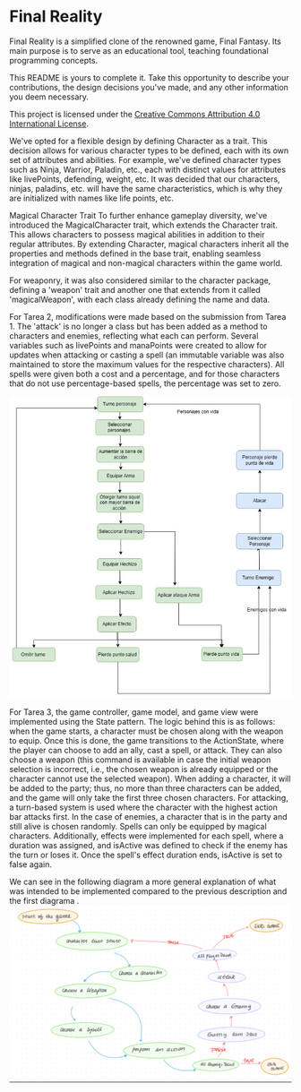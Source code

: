 # Final Reality

Final Reality is a simplified clone of the renowned game, Final Fantasy. Its main purpose is to
serve as an educational tool, teaching foundational programming concepts.

This README is yours to complete it. Take this opportunity to describe your contributions, the
design decisions you've made, and any other information you deem necessary.

This project is licensed under the
[Creative Commons Attribution 4.0 International License](https://creativecommons.org/licenses/by/4.0/).

We've opted for a flexible design by defining Character as a trait. This decision allows for various character types to
be defined, each with its own set of attributes and abilities. For example, we've defined character types such as Ninja,
Warrior, Paladin,  etc., each with distinct values for attributes like livePoints, defending, weight, etc.
It was decided that our characters, ninjas, paladins, etc. will have the same characteristics, which is why they are 
initialized with names like life points, etc.

Magical Character Trait
To further enhance gameplay diversity, we've introduced the MagicalCharacter trait, which extends the 
Character trait. This allows characters to possess magical abilities in addition to their regular attributes.
By extending Character, magical characters inherit all the properties and methods defined in the base trait, enabling 
seamless integration of magical and non-magical characters within the game world.

For weaponry, it was also considered similar to the character package, defining a 'weapon' trait and another one that
extends from it called 'magicalWeapon', with each class already defining the name and data.

For Tarea 2, modifications were made based on the submission from Tarea 1. The 'attack' is no longer a class but has
been added as a method to characters and enemies, reflecting what each can perform. Several variables such as livePoints 
and manaPoints were created to allow for updates when attacking or casting a spell (an immutable variable was also maintained
to store the maximum values for the respective characters). All spells were given both a cost and a percentage, 
and for those characters that do not use percentage-based spells, the percentage was set to zero.

![Diagrama de estado](src/main/docs/diagrama-estado.png)

For Tarea 3, the game controller, game model, and game view were implemented using the State pattern. The logic behind 
this is as follows: when the game starts, a character must be chosen along with the weapon to equip.
Once this is done, the game transitions to the ActionState, where the player can choose to add an ally, 
cast a spell, or attack. They can also choose a weapon (this command is available in case the initial weapon
selection is incorrect, i.e., the chosen weapon is already equipped or the character cannot use the 
selected weapon). When adding a character, it will be added to the party; thus, no more than three 
characters can be added, and the game will only take the first three chosen characters. For attacking, 
a turn-based system is used where the character with the highest action bar attacks first. In the case of 
enemies, a character that is in the party and still alive is chosen randomly. Spells can only be equipped 
by magical characters.
Additionally, effects were implemented for each spell, where a duration was assigned, and isActive was defined to
check if the enemy has the turn or loses it. Once the spell's effect duration ends, isActive is set to false
again.

We can see in the following diagram a more general explanation of what was intended to be implemented compared to the 
previous description and the first diagrama .
![New Diagrama](src/main/docs/diagrama-estado2.png)